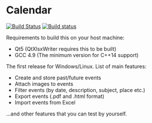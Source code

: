 # Calendar
[![Build Status](https://travis-ci.org/Stivius/Calendar.svg?branch=master)](https://travis-ci.org/Stivius/Calendar) [![Build status](https://ci.appveyor.com/api/projects/status/2c9eq39elrvfpo9f?svg=true)](https://ci.appveyor.com/project/Stivius/calendar)

Requirements to build this on your host machine:
- Qt5 (QtXlsxWriter requires this to be built)
- GCC 4.9 (The minimum version for C++14 support)

The first release for Windows/Linux.
List of main features:
- Create and store past/future events
- Attach images to events
- Filter events (by date, description, subject, place etc.)
- Export events (.pdf and .html format)
- Import events from Excel

...and other features that you can test by yourself.

